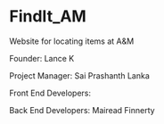 # FindIt_AM
Website for locating items at A&amp;M

Founder: 
Lance K

Project Manager: 
Sai Prashanth Lanka

Front End Developers:

Back End Developers:
Mairead Finnerty